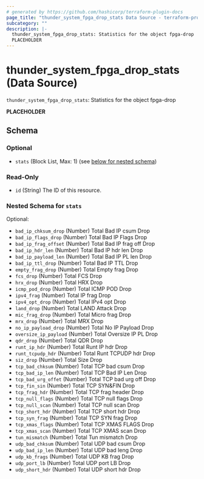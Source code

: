 ```yaml
---
# generated by https://github.com/hashicorp/terraform-plugin-docs
page_title: "thunder_system_fpga_drop_stats Data Source - terraform-provider-thunder"
subcategory: ""
description: |-
  thunder_system_fpga_drop_stats: Statistics for the object fpga-drop
  PLACEHOLDER
---
```


# thunder_system_fpga_drop_stats (Data Source)

`thunder_system_fpga_drop_stats`: Statistics for the object fpga-drop

__PLACEHOLDER__



<!-- schema generated by tfplugindocs -->
## Schema

### Optional

- `stats` (Block List, Max: 1) (see [below for nested schema](#nestedblock--stats))

### Read-Only

- `id` (String) The ID of this resource.

<a id="nestedblock--stats"></a>
### Nested Schema for `stats`

Optional:

- `bad_ip_chksum_drop` (Number) Total Bad IP csum Drop
- `bad_ip_flags_drop` (Number) Total Bad IP Flags Drop
- `bad_ip_frag_offset` (Number) Total Bad IP frag off Drop
- `bad_ip_hdr_len` (Number) Total Bad IP hdr len Drop
- `bad_ip_payload_len` (Number) Total Bad IP PL len Drop
- `bad_ip_ttl_drop` (Number) Total Bad IP TTL Drop
- `empty_frag_drop` (Number) Total Empty frag Drop
- `fcs_drop` (Number) Total FCS Drop
- `hrx_drop` (Number) Total HRX Drop
- `icmp_pod_drop` (Number) Total ICMP POD Drop
- `ipv4_frag` (Number) Total IP frag Drop
- `ipv4_opt_drop` (Number) Total IPv4 opt Drop
- `land_drop` (Number) Total LAND Attack Drop
- `mic_frag_drop` (Number) Total Micro frag Drop
- `mrx_drop` (Number) Total MRX Drop
- `no_ip_payload_drop` (Number) Total No IP Payload Drop
- `oversize_ip_payload` (Number) Total Oversize IP PL Drop
- `qdr_drop` (Number) Total QDR Drop
- `runt_ip_hdr` (Number) Total Runt IP hdr Drop
- `runt_tcpudp_hdr` (Number) Total Runt TCPUDP hdr Drop
- `siz_drop` (Number) Total Size Drop
- `tcp_bad_chksum` (Number) Total TCP bad csum Drop
- `tcp_bad_ip_len` (Number) Total TCP Bad IP Len Drop
- `tcp_bad_urg_offet` (Number) Total TCP bad urg off Drop
- `tcp_fin_sin` (Number) Total TCP SYN&FIN Drop
- `tcp_frag_hdr` (Number) Total TCP frag header Drop
- `tcp_null_flags` (Number) Total TCP null flags Drop
- `tcp_null_scan` (Number) Total TCP null scan Drop
- `tcp_short_hdr` (Number) Total TCP short hdr Drop
- `tcp_syn_frag` (Number) Total TCP SYN frag Drop
- `tcp_xmas_flags` (Number) Total TCP XMAS FLAGS Drop
- `tcp_xmas_scan` (Number) Total TCP XMAS scan Drop
- `tun_mismatch` (Number) Total Tun mismatch Drop
- `udp_bad_chksum` (Number) Total UDP bad csum Drop
- `udp_bad_ip_len` (Number) Total UDP bad leng Drop
- `udp_kb_frags` (Number) Total UDP KB frag Drop
- `udp_port_lb` (Number) Total UDP port LB Drop
- `udp_short_hdr` (Number) Total UDP short hdr Drop


